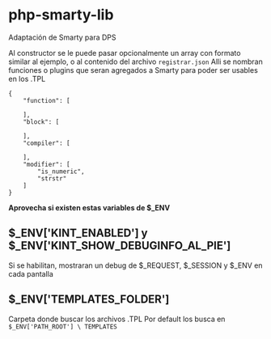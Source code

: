 # php-smarty-lib
Adaptación de Smarty para DPS

Al constructor se le puede pasar opcionalmente un array con formato similar al ejemplo, o al contenido del archivo `registrar.json`
Alli se nombran funciones o plugins que seran agregados a Smarty para poder ser usables en los .TPL

```
{
    "function": [

    ],
    "block": [

    ],
    "compiler": [

    ],
    "modifier": [
        "is_numeric",
        "strstr"
    ]
}
```
**Aprovecha si existen estas variables de $_ENV**

$_ENV['KINT_ENABLED'] y $_ENV['KINT_SHOW_DEBUGINFO_AL_PIE']
-
Si se habilitan, mostraran un debug de $_REQUEST, $_SESSION y $_ENV en cada pantalla
  
$_ENV['TEMPLATES_FOLDER']
- 
Carpeta donde buscar los archivos .TPL
Por default los busca en ``` $_ENV['PATH_ROOT'] \ TEMPLATES ```
